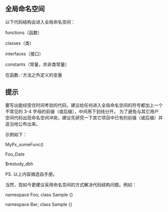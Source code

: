 ## 全局命名空间

以下代码结构会进入全局命名空间：

functions（函数）

classes（类）

interfaces（接口）

constants（常量，并非类常量）

在函数／方法之外定义的变量

## 提示
要写出能经受住时间考验的代码，建议给任何进入全局命名空间的符号都加上一个不常见的 3-4 字母的前缀（或后缀），中间用下划线分开。
为了避免与其它用户空间代码出现命名空间冲突，建议先研究一下其它项目中已有的前缀（或后缀）并适当地公布出来。

示例如下：

MyPx_someFunc()

Foo_Date

$restudy_dbh

PS. 以上内容摘选自手册。

当然，现如今更建议采用命名空间的方式解决代码结构问题。例如：

namespace Foo;
class Sample {}

namespace Bar;
class Sample {}

